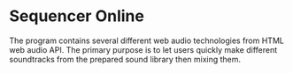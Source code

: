 Sequencer Online
===========================
The program contains several different web audio technologies from HTML web audio API. The primary purpose is to let users quickly make different soundtracks from the prepared sound library then mixing them.







